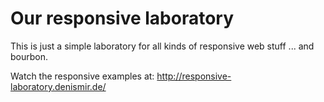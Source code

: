 Our responsive laboratory
=========================

This is just a simple laboratory for all kinds of responsive web stuff ... and bourbon.

Watch the responsive examples at: http://responsive-laboratory.denismir.de/
